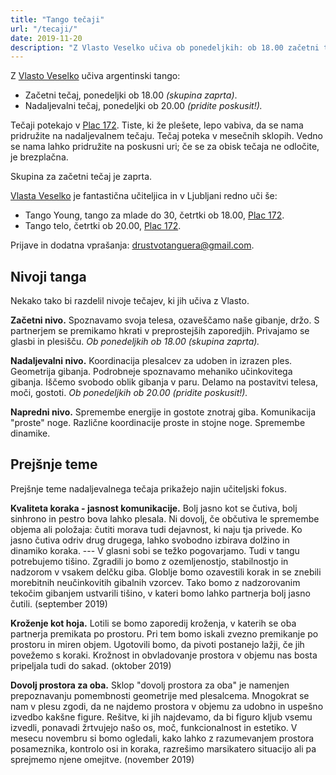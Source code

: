 ```yaml
---
title: "Tango tečaji"
url: "/tecaji/"
date: 2019-11-20
description: "Z Vlasto Veselko učiva ob ponedeljkih: ob 18.00 začetni tečaj, ob 20.00 nadaljevalni."
---
```


Z [Vlasto Veselko](https://vlastaveselko.wordpress.com/) učiva argentinski tango:

- Začetni tečaj, ponedeljki ob 18.00 _(skupina zaprta)_.
- Nadaljevalni tečaj, ponedeljki ob 20.00 _(pridite poskusit!)._

Tečaji potekajo v [Plac 172](https://www.facebook.com/plac172/). Tiste, ki že plešete, lepo vabiva, da se nama pridružite na nadaljevalnem tečaju. Tečaj poteka v mesečnih sklopih. Vedno se nama lahko pridružite na poskusni uri; če se za obisk tečaja ne odločite, je brezplačna. 

Skupina za začetni tečaj je zaprta.

[Vlasta Veselko](https://vlastaveselko.wordpress.com/) je fantastična učiteljica in v Ljubljani redno uči še:

- Tango Young, tango za mlade do 30, četrtki ob 18.00, [Plac 172](https://www.facebook.com/plac172/).
- Tango telo, četrtki ob 20.00, [Plac 172](https://www.facebook.com/plac172/).

Prijave in dodatna vprašanja: drustvotanguera@gmail.com.


Nivoji tanga
------------

Nekako tako bi razdelil nivoje tečajev, ki jih učiva z Vlasto.

__Začetni nivo.__ Spoznavamo svoja telesa, ozaveščamo naše gibanje, držo. S partnerjem se premikamo hkrati v preprostejših zaporedjih. Privajamo se glasbi in plesišču. _Ob ponedeljkih ob 18.00 (skupina zaprta)._

__Nadaljevalni nivo.__ Koordinacija plesalcev za udoben in izrazen ples. Geometrija gibanja. Podrobneje spoznavamo mehaniko učinkovitega gibanja. Iščemo svobodo oblik gibanja v paru. Delamo na postavitvi telesa, moči, gostoti. _Ob ponedeljkih ob 20.00 (pridite poskusit!)._

__Napredni nivo.__ Spremembe energije in gostote znotraj giba. Komunikacija "proste" noge. Različne koordinacije proste in stojne noge. Spremembe dinamike.


Prejšnje teme
-------------

Prejšnje teme nadaljevalnega tečaja prikažejo najin učiteljski fokus.

__Kvaliteta koraka - jasnost komunikacije.__
Bolj jasno kot se čutiva, bolj sinhrono in pestro bova lahko plesala. Ni dovolj, če občutiva le spremembe objema ali položaja: čutiti morava tudi dejavnost, ki naju tja privede. Ko jasno čutiva odriv drug drugega, lahko svobodno izbirava dolžino in dinamiko koraka. --- V glasni sobi se težko pogovarjamo. Tudi v tangu potrebujemo tišino. Zgradili jo bomo z ozemljenostjo, stabilnostjo in nadzorom v vsakem delčku giba. Globlje bomo ozavestili korak in se znebili morebitnih neučinkovitih gibalnih vzorcev. Tako bomo z nadzorovanim tekočim gibanjem ustvarili tišino, v kateri bomo lahko partnerja bolj jasno čutili. 
(september 2019)

__Kroženje kot hoja.__
Lotili se bomo zaporedij kroženja, v katerih se oba partnerja premikata po prostoru. Pri tem bomo iskali zvezno premikanje po prostoru in miren objem. Ugotovili bomo, da pivoti postanejo lažji, če jih povežemo s koraki. Krožnost in obvladovanje prostora v objemu nas bosta pripeljala tudi do sakad.
(oktober 2019)

__Dovolj prostora za oba.__
Sklop "dovolj prostora za oba" je namenjen prepoznavanju pomembnosti geometrije med plesalcema. Mnogokrat se nam v plesu zgodi, da ne najdemo prostora v objemu za udobno in uspešno izvedbo kakšne figure. Rešitve, ki jih najdevamo, da bi figuro kljub vsemu izvedli, ponavadi žrtvujejo našo os, moč, funkcionalnost in estetiko. V mesecu novembru si bomo ogledali, kako lahko z razumevanjem prostora posameznika, kontrolo osi in koraka, razrešimo marsikatero situacijo ali pa sprejmemo njene omejitve.
(november 2019)
